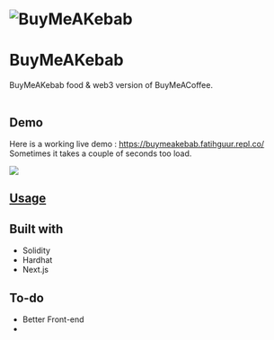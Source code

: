 # ![BuyMeAKebab](https://i.hizliresim.com/cyjbt4h.png)
# BuyMeAKebab
<table>
<tr>

  BuyMeAKebab food & web3 version of BuyMeACoffee.

</tr>
</table>


## Demo
Here is a working live demo :  https://buymeakebab.fatihguur.repl.co/
Sometimes it takes a couple of seconds too load.

![](https://iharsh234.github.io/WebApp/images/demo/web_app_face.JPG)



## [Usage](https://iharsh234.github.io/WebApp/) 


## Built with 

- Solidity
- Hardhat
- Next.js


## To-do
- Better Front-end
- 





